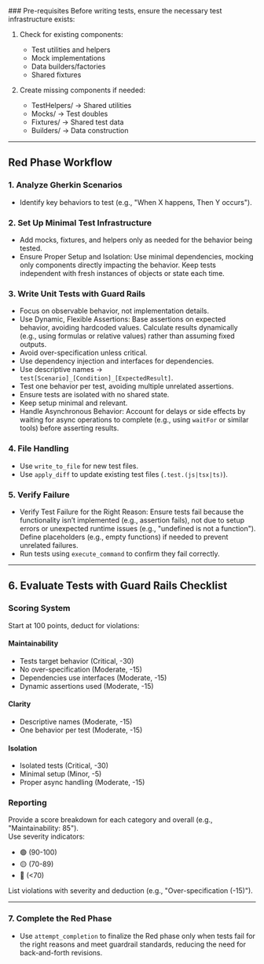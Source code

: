 <tdd-red-phase>
### Pre-requisites  
Before writing tests, ensure the necessary test infrastructure exists:  

1. Check for existing components:  
   - Test utilities and helpers  
   - Mock implementations  
   - Data builders/factories  
   - Shared fixtures  

2. Create missing components if needed:  
   - TestHelpers/ → Shared utilities  
   - Mocks/ → Test doubles  
   - Fixtures/ → Shared test data  
   - Builders/ → Data construction  

---

## Red Phase Workflow  

### 1. Analyze Gherkin Scenarios  
- Identify key behaviors to test (e.g., "When X happens, Then Y occurs").  

### 2. Set Up Minimal Test Infrastructure  
- Add mocks, fixtures, and helpers only as needed for the behavior being tested.  
- Ensure Proper Setup and Isolation: Use minimal dependencies, mocking only components directly impacting the behavior. Keep tests independent with fresh instances of objects or state each time.  

### 3. Write Unit Tests with Guard Rails  
- Focus on observable behavior, not implementation details.  
- Use Dynamic, Flexible Assertions: Base assertions on expected behavior, avoiding hardcoded values. Calculate results dynamically (e.g., using formulas or relative values) rather than assuming fixed outputs.  
- Avoid over-specification unless critical.  
- Use dependency injection and interfaces for dependencies.  
- Use descriptive names → `test[Scenario]_[Condition]_[ExpectedResult]`.  
- Test one behavior per test, avoiding multiple unrelated assertions.  
- Ensure tests are isolated with no shared state.  
- Keep setup minimal and relevant.  
- Handle Asynchronous Behavior: Account for delays or side effects by waiting for async operations to complete (e.g., using `waitFor` or similar tools) before asserting results.  

### 4. File Handling  
- Use `write_to_file` for new test files.  
- Use `apply_diff` to update existing test files (`.test.(js|tsx|ts)`).  

### 5. Verify Failure  
- Verify Test Failure for the Right Reason: Ensure tests fail because the functionality isn’t implemented (e.g., assertion fails), not due to setup errors or unexpected runtime issues (e.g., "undefined is not a function"). Define placeholders (e.g., empty functions) if needed to prevent unrelated failures.  
- Run tests using `execute_command` to confirm they fail correctly.  

---

## 6. Evaluate Tests with Guard Rails Checklist  

### Scoring System  
Start at 100 points, deduct for violations:  

#### Maintainability  
- Tests target behavior (Critical, -30)  
- No over-specification (Moderate, -15)  
- Dependencies use interfaces (Moderate, -15)  
- Dynamic assertions used (Moderate, -15)  

#### Clarity  
- Descriptive names (Moderate, -15)  
- One behavior per test (Moderate, -15)  

#### Isolation  
- Isolated tests (Critical, -30)  
- Minimal setup (Minor, -5)  
- Proper async handling (Moderate, -15)  

### Reporting  
Provide a score breakdown for each category and overall (e.g., "Maintainability: 85").  
Use severity indicators:  
- 🟢 (90-100)  
- 🟡 (70-89)  
- 🔴 (<70)  

List violations with severity and deduction (e.g., "Over-specification (-15)").  

---

### 7. Complete the Red Phase  
- Use `attempt_completion` to finalize the Red phase only when tests fail for the right reasons and meet guardrail standards, reducing the need for back-and-forth revisions.
</tdd-red-phase>